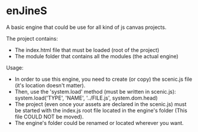 # enJineS
A basic engine that could be use for all kind of js canvas projects.


The project contains:

 - The index.html file that must be loaded (root of the project)
 - The module folder that contains all the modules (the actual engine)
 
Usage:

 - In order to use this engine, you need to create (or copy) the scenic.js file (it's location doesn't matter).
 - Then, use the 'system.load' method (must be written in scenic.js):   system.load('TYPE', 'NAME', '../FILE.js', system.dom.head)
 - The project (even once your assets are declared in the scenic.js) must be started with the index.js root file located in the engine's folder (This file COULD NOT be moved).
 - The engine's folder could be renamed or located wherever you want.
